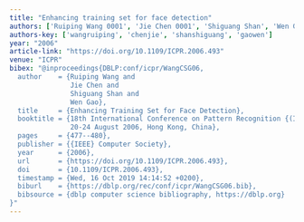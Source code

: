 ```yaml
---
title: "Enhancing training set for face detection"
authors: ['Ruiping Wang 0001', 'Jie Chen 0001', 'Shiguang Shan', 'Wen Gao 0001']
authors-key: ['wangruiping', 'chenjie', 'shanshiguang', 'gaowen']
year: "2006"
article-link: "https://doi.org/10.1109/ICPR.2006.493"
venue: "ICPR"
bibex: "@inproceedings{DBLP:conf/icpr/WangCSG06,
  author    = {Ruiping Wang and
               Jie Chen and
               Shiguang Shan and
               Wen Gao},
  title     = {Enhancing Training Set for Face Detection},
  booktitle = {18th International Conference on Pattern Recognition {(ICPR} 2006),
               20-24 August 2006, Hong Kong, China},
  pages     = {477--480},
  publisher = {{IEEE} Computer Society},
  year      = {2006},
  url       = {https://doi.org/10.1109/ICPR.2006.493},
  doi       = {10.1109/ICPR.2006.493},
  timestamp = {Wed, 16 Oct 2019 14:14:52 +0200},
  biburl    = {https://dblp.org/rec/conf/icpr/WangCSG06.bib},
  bibsource = {dblp computer science bibliography, https://dblp.org}
}"
---
```

